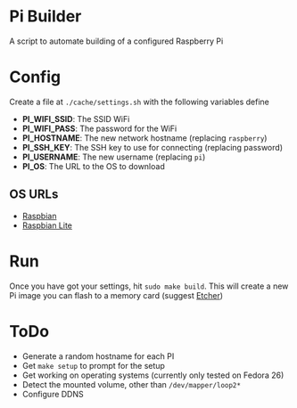 # Pi Builder

A script to automate building of a configured Raspberry Pi

# Config

Create a file at `./cache/settings.sh` with the following variables
define

- **PI_WIFI_SSID**: The SSID WiFi
- **PI_WIFI_PASS**: The password for the WiFi
- **PI_HOSTNAME**: The new network hostname (replacing `raspberry`)
- **PI_SSH_KEY**: The SSH key to use for connecting (replacing password)
- **PI_USERNAME**: The new username (replacing `pi`)
- **PI_OS**: The URL to the OS to download

## OS URLs

- [Raspbian](https://downloads.raspberrypi.org/raspbian/images)
- [Raspbian Lite](https://downloads.raspberrypi.org/raspbian/images)

# Run

Once you have got your settings, hit `sudo make build`. This will create
a new Pi image you can flash to a memory card (suggest
[Etcher](http://etcher.io))

# ToDo

- Generate a random hostname for each PI
- Get `make setup` to prompt for the setup
- Get working on operating systems (currently only tested on Fedora 26)
- Detect the mounted volume, other than `/dev/mapper/loop2*`
- Configure DDNS
